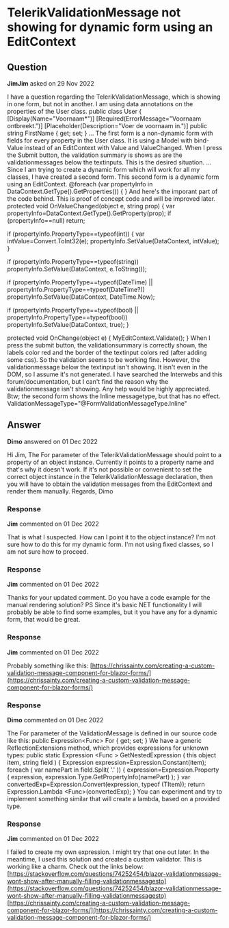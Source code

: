 # TelerikValidationMessage not showing for dynamic form using an EditContext

## Question

**JimJim** asked on 29 Nov 2022

I have a question regarding the TelerikValidationMessage, which is showing in one form, but not in another. I am using data annotations on the properties of the User class. public class User
{
[Display(Name="Voornaam*")]
[Required(ErrorMessage="Voornaam ontbreekt.")]
[Placeholder(Description="Voer de voornaam in.")]
public string FirstName { get; set; }
... The first form is a non-dynamic form with fields for every property in the User class. It is using a Model with bind-Value instead of an EditContext with Value and ValueChanged. When I press the Submit button, the validation summary is shows as are the validationmessages below the textinputs. This is the desired situation. <TelerikForm Model="@TestUser" OnValidSubmit="@HandleValidSubmit" OnInvalidSubmit="@HandleInvalidSubmit"> <FormValidation> <DataAnnotationsValidator> </DataAnnotationsValidator> </FormValidation> <FormItems> <FormItem Field="@nameof(User.FirstName)"> <Template> <div class="mb-3 row"> <label for="firstName" class="k-label k-form-label col-sm-2"> Voornaam * </label> <div class="col-sm-10"> <TelerikTextBox Id="firstName" @bind-Value="@TestUser.FirstName" InputMode="text" PlaceHolder="Voornaam"> </TelerikTextBox> <TelerikValidationMessage For="@(()=> TestUser.FirstName)"> </TelerikValidationMessage> </div> </div> </Template> </FormItem>... Since I am trying to create a dynamic form which will work for all my classes, I have created a second form. This second form is a dynamic form using an EditContext. <TelerikForm EditContext="@MyEditContext" OnValidSubmit="@HandleValidSubmit" OnInvalidSubmit="@HandleInvalidSubmit" ValidationMessageType="@FormValidationMessageType.Inline"> <FormValidation> <DataAnnotationsValidator> </DataAnnotationsValidator> <ValidationSummary /> </FormValidation> <FormItems> @foreach (var propertyInfo in DataContext.GetType().GetProperties())
{ <FormItem Field="@propertyInfo.Name"> <Template> <div class="mb-1 row"> <label for="@(propertyInfo.Name)" class="k-label k-form-label col-sm-2"> @propertyInfo.DisplayName() </label> <div class="col-sm-10"> <TelerikTextBox Id="@(propertyInfo.Name)" Value="@propertyInfo.GetValue(DataContext)?.ToString()" ValueExpression="@(()=> propertyInfo.Name)" OnChange="OnChange" ValueChanged="@(value=> OnValueChanged(value, propertyInfo.Name))" InputMode="text" PlaceHolder="@propertyInfo.PlaceholderDescription()"> </TelerikTextBox> <TelerikValidationMessage For="@(()=> propertyInfo.Name)"> </TelerikValidationMessage> </div> </div> </Template> </FormItem> } </FormItems> </TelerikForm> And here's the imporant part of the code behind. This is proof of concept code and will be improved later. protected void OnValueChanged(object e, string prop)
{
var propertyInfo=DataContext.GetType().GetProperty(prop);
if (propertyInfo==null) return;

if (propertyInfo.PropertyType==typeof(int))
{
var intValue=Convert.ToInt32(e);
propertyInfo.SetValue(DataContext, intValue);
}

if (propertyInfo.PropertyType==typeof(string))
propertyInfo.SetValue(DataContext, e.ToString());

if (propertyInfo.PropertyType==typeof(DateTime) || propertyInfo.PropertyType==typeof(DateTime?))
propertyInfo.SetValue(DataContext, DateTime.Now);

if (propertyInfo.PropertyType==typeof(bool) || propertyInfo.PropertyType==typeof(bool))
propertyInfo.SetValue(DataContext, true);
}

protected void OnChange(object e)
{
MyEditContext.Validate();
} When I press the submit button, the validationsummary is correctly shown, the labels color red and the border of the textinput colors red (after adding some css). So the validation seems to be working fine. However, the validationmessage below the textinput isn't showing. It isn't even in the DOM, so I assume it's not generated. I have searched the Interwebs and this forum/documentation, but I can't find the reason why the validationmessage isn't showing. Any help would be highly appreciated. Btw; the second form shows the Inline messagetype, but that has no effect. ValidationMessageType="@FormValidationMessageType.Inline"

## Answer

**Dimo** answered on 01 Dec 2022

Hi Jim, The For parameter of the TelerikValidationMessage should point to a property of an object instance. Currently it points to a property name and that's why it doesn't work. If it's not possible or convenient to set the correct object instance in the TelerikValidationMessage declaration, then you will have to obtain the validation messages from the EditContext and render them manually. Regards, Dimo

### Response

**Jim** commented on 01 Dec 2022

That is what I suspected. How can I point it to the object instance? I'm not sure how to do this for my dynamic form. I'm not using fixed classes, so I am not sure how to proceed.

### Response

**Jim** commented on 01 Dec 2022

Thanks for your updated comment. Do you have a code example for the manual rendering solution? PS Since it's basic NET functionality I will probably be able to find some examples, but it you have any for a dynamic form, that would be great.

### Response

**Jim** commented on 01 Dec 2022

Probably something like this: [https://chrissainty.com/creating-a-custom-validation-message-component-for-blazor-forms/](https://chrissainty.com/creating-a-custom-validation-message-component-for-blazor-forms/)

### Response

**Dimo** commented on 01 Dec 2022

The For parameter of the ValidationMessage is defined in our source code like this: public Expression<Func<TValue>> For { get; set; } We have a generic ReflectionExtensions method, which provides expressions for unknown types: public static Expression <Func <TItem>> GetNestedExpression <TItem>( this object item, string field ) {
Expression expression=Expression.Constant(item); foreach ( var namePart in field.Split( '.' ))
{
expression=Expression.Property (
expression,
expression.Type.GetPropertyInfo(namePart)
);
} var convertedExp=Expression.Convert(expression, typeof (TItem)); return Expression.Lambda <Func<TItem>>(convertedExp);
} You can experiment and try to implement something similar that will create a lambda, based on a provided type.

### Response

**Jim** commented on 01 Dec 2022

I failed to create my own expression. I might try that one out later. In the meantime, I used this solution and created a custom validator. This is working like a charm. Check out the links below: [https://stackoverflow.com/questions/74252454/blazor-validationmessage-wont-show-after-manually-filling-validationmessagesto](https://stackoverflow.com/questions/74252454/blazor-validationmessage-wont-show-after-manually-filling-validationmessagesto) [https://chrissainty.com/creating-a-custom-validation-message-component-for-blazor-forms/](https://chrissainty.com/creating-a-custom-validation-message-component-for-blazor-forms/)
